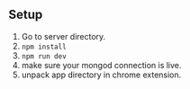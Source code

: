 ## Setup

1) Go to server directory.
2) ``` npm install ```
3) ``` npm run dev ```
4) make sure your mongod connection is live.
5) unpack app directory in chrome extension.
